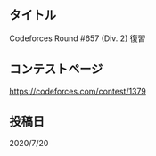 ## タイトル

Codeforces Round #657 (Div. 2) 復習

## コンテストページ

https://codeforces.com/contest/1379

## 投稿日

2020/7/20
